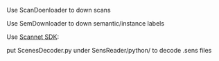 Use ScanDoenloader to down scans

Use SemDownloader to down semantic/instance labels

Use [Scannet SDK](https://github.com/ScanNet/ScanNet):

put ScenesDecoder.py under SensReader/python/ to decode .sens files
